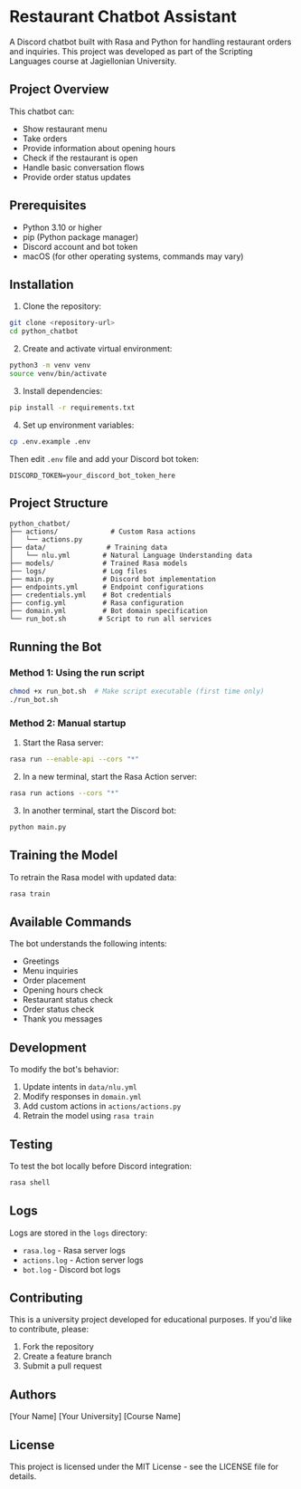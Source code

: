 # Restaurant Chatbot Assistant

A Discord chatbot built with Rasa and Python for handling restaurant orders and inquiries. This project was developed as part of the Scripting Languages course at Jagiellonian University.

## Project Overview

This chatbot can:
- Show restaurant menu
- Take orders
- Provide information about opening hours
- Check if the restaurant is open
- Handle basic conversation flows
- Provide order status updates

## Prerequisites

- Python 3.10 or higher
- pip (Python package manager)
- Discord account and bot token
- macOS (for other operating systems, commands may vary)

## Installation

1. Clone the repository:
```bash
git clone <repository-url>
cd python_chatbot
```

2. Create and activate virtual environment:
```bash
python3 -m venv venv
source venv/bin/activate
```

3. Install dependencies:
```bash
pip install -r requirements.txt
```

4. Set up environment variables:
```bash
cp .env.example .env
```
Then edit `.env` file and add your Discord bot token:
```
DISCORD_TOKEN=your_discord_bot_token_here
```

## Project Structure

```
python_chatbot/
├── actions/             # Custom Rasa actions
│   └── actions.py
├── data/               # Training data
│   └── nlu.yml        # Natural Language Understanding data
├── models/            # Trained Rasa models
├── logs/              # Log files
├── main.py            # Discord bot implementation
├── endpoints.yml      # Endpoint configurations
├── credentials.yml    # Bot credentials
├── config.yml         # Rasa configuration
├── domain.yml         # Bot domain specification
└── run_bot.sh        # Script to run all services
```

## Running the Bot

### Method 1: Using the run script
```bash
chmod +x run_bot.sh  # Make script executable (first time only)
./run_bot.sh
```

### Method 2: Manual startup
1. Start the Rasa server:
```bash
rasa run --enable-api --cors "*"
```

2. In a new terminal, start the Rasa Action server:
```bash
rasa run actions --cors "*"
```

3. In another terminal, start the Discord bot:
```bash
python main.py
```

## Training the Model

To retrain the Rasa model with updated data:
```bash
rasa train
```

## Available Commands

The bot understands the following intents:
- Greetings
- Menu inquiries
- Order placement
- Opening hours check
- Restaurant status check
- Order status check
- Thank you messages

## Development

To modify the bot's behavior:
1. Update intents in `data/nlu.yml`
2. Modify responses in `domain.yml`
3. Add custom actions in `actions/actions.py`
4. Retrain the model using `rasa train`

## Testing

To test the bot locally before Discord integration:
```bash
rasa shell
```

## Logs

Logs are stored in the `logs` directory:
- `rasa.log` - Rasa server logs
- `actions.log` - Action server logs
- `bot.log` - Discord bot logs

## Contributing

This is a university project developed for educational purposes. If you'd like to contribute, please:
1. Fork the repository
2. Create a feature branch
3. Submit a pull request

## Authors

[Your Name]
[Your University]
[Course Name]

## License

This project is licensed under the MIT License - see the LICENSE file for details.
